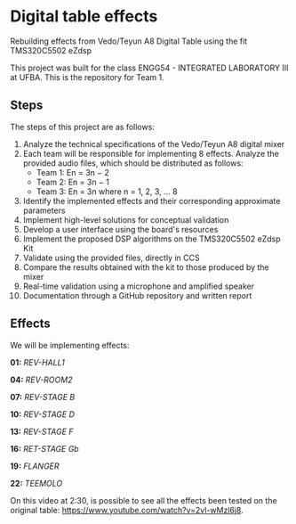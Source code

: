 # Digital table effects
Rebuilding effects from Vedo/Teyun A8 Digital Table using the fit TMS320C5502 eZdsp

This project was built for the class ENGG54 - INTEGRATED LABORATORY III at UFBA. This is the repository for Team 1.

## Steps
The steps of this project are as follows:

1. Analyze the technical specifications of the Vedo/Teyun A8 digital mixer
2. Each team will be responsible for implementing 8 effects. Analyze the provided audio files, which should be distributed as follows:
     * Team 1: En = 3n − 2
     * Team 2: En = 3n − 1
     * Team 3: En = 3n
    where n = 1, 2, 3, ... 8
3. Identify the implemented effects and their corresponding approximate parameters
4. Implement high-level solutions for conceptual validation
5. Develop a user interface using the board's resources
6. Implement the proposed DSP algorithms on the TMS320C5502 eZdsp Kit
7. Validate using the provided files, directly in CCS
8. Compare the results obtained with the kit to those produced by the mixer
9. Real-time validation using a microphone and amplified speaker
10. Documentation through a GitHub repository and written report

## Effects
We will be implementing effects:

**01:** *REV-HALL1*

**04:** *REV-ROOM2*

**07:** *REV-STAGE B*

**10:** *REV-STAGE D*

**13:** *REV-STAGE F*

**16:** *RET-STAGE Gb*

**19:** *FLANGER*

**22:** *TEEMOLO*

On this video at 2:30, is possible to see all the effects been tested on the original table: https://www.youtube.com/watch?v=2vl-wMzl6j8.

## 